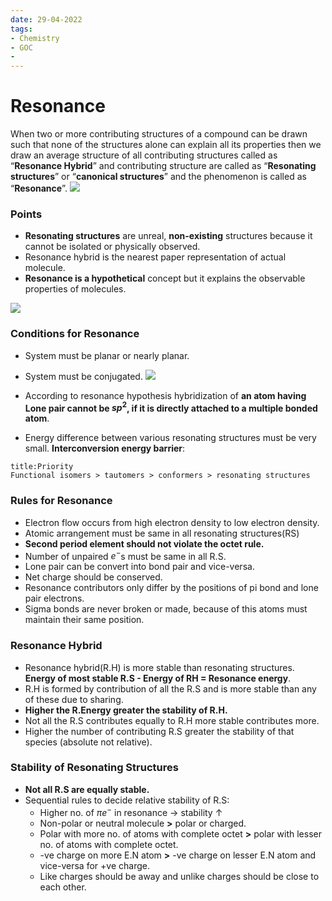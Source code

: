 ```yaml
---
date: 29-04-2022
tags:
- Chemistry
- GOC
- 
---
```


# Resonance
When two or more contributing structures of a compound can be drawn such
that none of the structures alone can explain all its properties then we draw an
average structure of all contributing structures called as “**Resonance Hybrid**”
and contributing structure are called as “**Resonating structures**” or “**canonical
structures**” and the phenomenon is called as “**Resonance**”.
![](https://i.imgur.com/vMjE3MK.png)

### Points 
- __Resonating structures__ are unreal, **non-existing** structures because it
cannot be isolated or physically observed.
- Resonance hybrid is the nearest paper representation of actual molecule.
- **Resonance is a hypothetical** concept but it explains the observable
properties of molecules.

![](https://i.imgur.com/tIbhZdF.png)

### Conditions for Resonance 
- System must be planar or nearly planar.
- System must be conjugated.
![](https://i.imgur.com/p3DtFtl.png)
- According to resonance hypothesis hybridization of **an atom having Lone pair
cannot be $sp^{2}$, if it is directly attached to a multiple bonded atom**.

- Energy difference between various resonating structures must be very small.
**Interconversion energy barrier**:

```ad-note 
title:Priority 
Functional isomers > tautomers > conformers > resonating structures
```

### Rules for Resonance 
- Electron flow occurs from high electron density to low electron density.
- Atomic arrangement must be same in all resonating structures(RS)
- **Second period element should not violate the octet rule.**
- Number of unpaired $e^{-}$s must be same in all R.S.
- Lone pair can be convert into bond pair and vice-versa.
- Net charge should be conserved.
- Resonance contributors only differ by the positions of pi bond and lone
pair electrons.
- Sigma bonds are never broken or made, because of this atoms must
maintain their same position.

### Resonance Hybrid 
- Resonance hybrid(R.H) is more stable than resonating structures.
**Energy of most stable R.S - Energy of RH = Resonance energy**. 
- R.H is formed by contribution of all the R.S and is more stable than any
of these due to sharing.
- **Higher the R.Energy greater the stability of R.H.**
- Not all the R.S contributes equally to R.H more stable contributes more.
- Higher the number of contributing R.S greater the stability of that
species (absolute not relative).

### Stability of Resonating Structures
- **Not all R.S are equally stable.**
- Sequential rules to decide relative stability of R.S:
	- Higher no. of $\pi e^{-}$ in resonance $\rightarrow$ stability $\uparrow$
	- Non-polar or neutral molecule **>** polar or charged.
	- Polar with more no. of atoms with complete octet **>** polar with lesser no. of atoms with complete octet.
	- -ve charge on more E.N atom **>** -ve charge on lesser E.N atom and vice-versa for +ve charge.
	- Like charges should be away and unlike charges should be close to each other.

